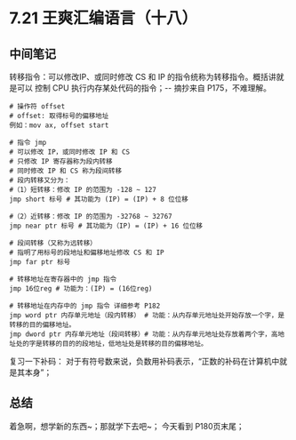 # 7.21 王爽汇编语言（十八）

## 中间笔记
转移指令：可以修改IP、或同时修改 CS 和 IP 的指令统称为转移指令。概括讲就是可以
控制 CPU 执行内存某处代码的指令；-- 摘抄来自 P175，不难理解。

```shell
# 操作符 offset
# offset: 取得标号的偏移地址
例如：mov ax, offset start 

# 指令 jmp
# 可以修改 IP，或同时修改 IP 和 CS
# 只修改 IP 寄存器称为段内转移
# 同时修改 IP 和 CS 称为段间转移
# 段内转移又分为：
#（1）短转移：修改 IP 的范围为 -128 ~ 127
jmp short 标号 # 其功能为 (IP) = (IP) + 8 位位移

#（2）近转移：修改 IP 的范围为 -32768 ~ 32767
jmp near ptr 标号 # 其功能为（IP) = (IP) + 16 位位移

# 段间转移（又称为远转移）
# 指明了用标号的段地址和偏移地址修改 CS 和 IP
jmp far ptr 标号

# 转移地址在寄存器中的 jmp 指令
jmp 16位reg # 功能为：(IP) = (16位reg)

# 转移地址在内存中的 jmp 指令 详细参考 P182
jmp word ptr 内存单元地址（段内转移） # 功能：从内存单元地址处开始存放一个字，是转移的目的偏移地址。
jmp dword ptr 内存单元地址（段间转移）# 功能：从内存单元地址处存放着两个字，高地址处的字是转移的目的的段地址，低地址处是转移的目的偏移地址。
```
复习一下补码：
对于有符号数来说，负数用补码表示，“正数的补码在计算机中就是其本身”；

## 总结
着急啊，想学新的东西~；那就学下去吧~；
今天看到 P180页末尾；
